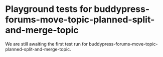 # Playground tests for buddypress-forums-move-topic-planned-split-and-merge-topic
We are still awaiting the first test run for buddypress-forums-move-topic-planned-split-and-merge-topic.

